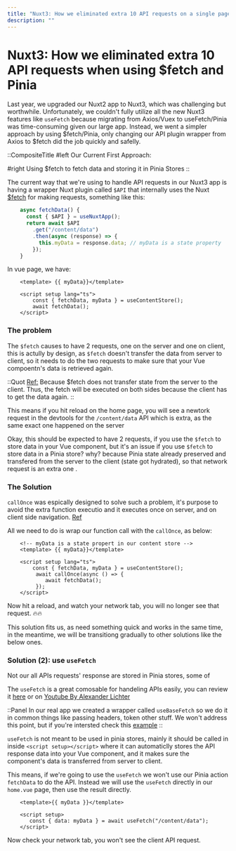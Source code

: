 ```yaml
---
title: "Nuxt3: How we eliminated extra 10 API requests on a single page using $fetch and Pinia"
description: ""
---
```


# Nuxt3: How we eliminated extra 10 API requests when using $fetch and Pinia

Last year, we upgraded our Nuxt2 app to Nuxt3, which was challenging but worthwhile. Unfortunately, we couldn't fully utilize all the new Nuxt3 features like `useFetch` because migrating from Axios/Vuex to useFetch/Pinia was time-consuming given our large app. Instead, we went a simpler approach by using $fetch/Pinia, only changing our API plugin wrapper from Axios to $fetch did the job quickly and safelly.

::CompositeTitle
#left
Our Current First Approach:

#right
Using $fetch to fetch data and storing it in Pinia Stores
::

The current way that we're using to handle API requests in our Nuxt3 app is having a wrapper Nuxt plugin called `$API` that internally uses the Nuxt [$fetch](https://nuxt.com/docs/api/utils/dollarfetch) for making requests, something like this:

```js [stores/data.ts]
    async fetchData() {
      const { $API } = useNuxtApp();
      return await $API
        .get("/content/data")
        .then(async (response) => {
          this.myData = response.data; // myData is a state property
        });
    }
```

In vue page, we have:

<!-- prettier-ignore -->
```vue [pages/home.vue]
    <template> {{ myData}}</template>

    <script setup lang="ts">
        const { fetchData, myData } = useContentStore();
        await fetchData();
    </script>
```

### The problem

The `$fetch` causes to have 2 requests, one on the server and one on client, this is actully by design, as `$fetch` doesn't transfer the data from server to client, so it needs to do the two requests to make sure that your Vue compoentn's data is retrieved again.

::Quot
[Ref:](https://nuxt.com/docs/api/utils/dollarfetch)
Because $fetch does not transfer state from the server to the client. Thus, the fetch will be executed on both sides because the client has to get the data again.
::

This means if you hit reload on the home page, you will see a newtork request in the devtools for the `/content/data` API which is extra, as the same exact one happened on the server

Okay, this should be expected to have 2 requests, if you use the `$fetch` to store data in your Vue component, but it's an issue if you use `$fetch` to store data in a Pinia store? why? because Pinia state already preserved and transfered from the server to the client (state got hydrated), so that network request is an extra one .

### The Solution

`callOnce` was espically designed to solve such a problem, it's purpose to avoid the extra function executio and it executes once on server, and on client side navigation. [Ref](https://github.com/nuxt/nuxt/pull/24787)

All we need to do is wrap our function call with the `callOnce`, as below:

<!-- prettier-ignore -->
```vue [pages/home.vue]
    <!-- myData is a state propert in our content store -->
    <template> {{ myData}}</template>

    <script setup lang="ts">
        const { fetchData, myData } = useContentStore();
         await callOnce(async () => {
            await fetchData();
         });
    </script>
```

Now hit a reload, and watch your network tab, you will no longer see that request. 🔥🔥

This solution fits us, as need something quick and works in the same time, in the meantime, we will be transitiong gradually to other solutions like the below ones.

### Solution (2): use `useFetch`

Not our all APIs requests' response are stored in Pinia stores, some of

The `useFetch` is a great comosable for handeling APIs easily, you can review it [here](https://nuxt.com/docs/api/composables/use-fetch) or on [Youtube By Alexander Lichter](https://www.youtube.com/watch?v=njsGVmcWviY&t=2s)

::Panel
In our real app we created a wrapper called `useBaseFetch` so we do it in common things like passing headers, token other stuff. We won't address this point, but if you're intersted check this [example](https://gist.github.com/zuramai/784dd7c14ca6c4090ba6f00c93bb0a29)
::

`useFetch` is not meant to be used in pinia stores, mainly it should be called in inside `<script setup></script>` where it can automaticlly stores the API response data into your Vue component, and it makes sure the component's data is transferred from server to client.

This means, if we're going to use the `useFetch` we won't use our Pinia action `fetchData` to do the API. Instead we will use the `useFetch` directly in our `home.vue` page, then use the result directly.

<!-- prettier-ignore -->
```vue [pages/home.vue]
    <template>{{ myData }}</template>

    <script setup>
       const { data: myData } = await useFetch("/content/data");
    </script>
```

Now check your network tab, you won't see the client API request.

